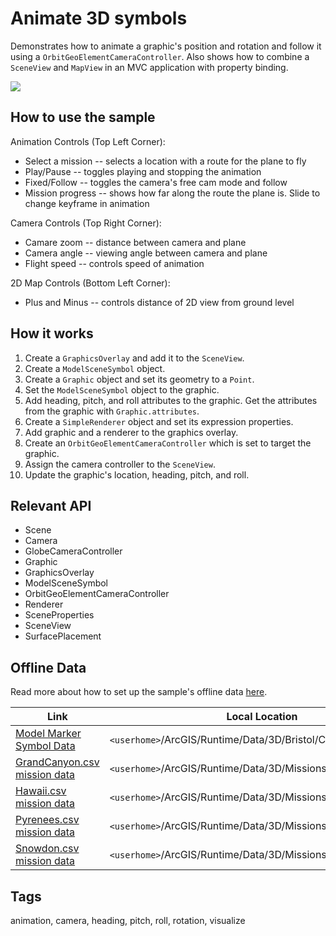 # Animate 3D symbols

Demonstrates how to animate a graphic's position and rotation and follow it using a `OrbitGeoElementCameraController`.
Also shows how to combine a `SceneView` and `MapView` in an MVC application with property binding.

![](screenshot.png)

## How to use the sample

Animation Controls (Top Left Corner):
 - Select a mission -- selects a location with a route for the plane to fly
 - Play/Pause -- toggles playing and stopping the animation
 - Fixed/Follow -- toggles the camera's free cam mode and follow
 - Mission progress -- shows how far along the route the plane is. Slide to change keyframe in animation

Camera Controls (Top Right Corner):
 - Camare zoom -- distance between camera and plane
 - Camera angle -- viewing angle between camera and plane
 - Flight speed -- controls speed of animation

 2D Map Controls (Bottom Left Corner):
 - Plus and Minus -- controls distance of 2D view from ground level

## How it works

1. Create a `GraphicsOverlay` and add it to the `SceneView`.
2. Create a `ModelSceneSymbol` object.
3. Create a `Graphic` object and set its geometry to a `Point`.
4. Set the `ModelSceneSymbol` object to the graphic.
5. Add heading, pitch, and roll attributes to the graphic. Get the attributes from the graphic with `Graphic.attributes`.
6. Create a `SimpleRenderer` object and set its expression properties.
7. Add graphic and a renderer to the graphics overlay.
8. Create an `OrbitGeoElementCameraController` which is set to target the graphic.
9. Assign the camera controller to the `SceneView`.
10. Update the graphic's location, heading, pitch, and roll.

## Relevant API

* Scene
* Camera
* GlobeCameraController
* Graphic
* GraphicsOverlay
* ModelSceneSymbol
* OrbitGeoElementCameraController
* Renderer
* SceneProperties
* SceneView
* SurfacePlacement

## Offline Data

Read more about how to set up the sample's offline data [here](http://links.esri.com/ArcGISRuntimeQtSamples#use-offline-data-in-the-samples).

Link | Local Location
---------|-------|
|[Model Marker Symbol Data](https://www.arcgis.com/home/item.html?id=681d6f7694644709a7c830ec57a2d72b)| `<userhome>`/ArcGIS/Runtime/Data/3D/Bristol/Collada/Bristol.dae |
|[GrandCanyon.csv mission data](https://www.arcgis.com/home/item.html?id=290f0c571c394461a8b58b6775d0bd63)| `<userhome>`/ArcGIS/Runtime/Data/3D/Missions/GrandCanyon.csv |
|[Hawaii.csv mission data](https://www.arcgis.com/home/item.html?id=e87c154fb9c2487f999143df5b08e9b1)| `<userhome>`/ArcGIS/Runtime/Data/3D/Missions/Hawaii.csv |
|[Pyrenees.csv mission data](https://www.arcgis.com/home/item.html?id=5a9b60cee9ba41e79640a06bcdf8084d)| `<userhome>`/ArcGIS/Runtime/Data/3D/Missions/Pyrenees.csv |
|[Snowdon.csv mission data](https://www.arcgis.com/home/item.html?id=12509ffdc684437f8f2656b0129d2c13)| `<userhome>`/ArcGIS/Runtime/Data/3D/Missions/Snowdon.csv |

## Tags

animation, camera, heading, pitch, roll, rotation, visualize
